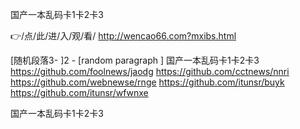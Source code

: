 
国产一本乱码卡1卡2卡3




👉/点/此/进/入/观/看/ http://wencao66.com?mxibs.html




[随机段落3-
]2 - [random paragraph
]
国产一本乱码卡1卡2卡3 https://github.com/foolnews/jaodg
https://github.com/cctnews/nnri
https://github.com/webnewse/rnge
https://github.com/itunsr/buyk
https://github.com/itunsr/wfwnxe





国产一本乱码卡1卡2卡3
